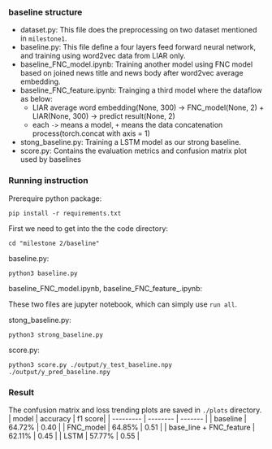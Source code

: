 

### baseline structure
- dataset.py: This file does the preprocessing on two dataset mentioned in `milestone1`.
- baseline.py: This file define a four layers feed forward neural network, and training using word2vec data from LIAR only.
- baseline_FNC_model.ipynb: Training another model using FNC model based on joined news title and news body after word2vec average embedding.
- baseline_FNC_feature.ipynb: Trainging a third model where the dataflow as below:
  - LIAR average word embedding(None, 300) -> FNC_model(None, 2) +  LIAR(None, 300) -> predict result(None, 2)
  - each `->` means a model, `+` means the data concatenation process(torch.concat with axis = 1)
- stong_baseline.py: Training a LSTM model as our strong baseline. 
- score.py: Contains the evaluation metrics and confusion matrix plot used by baselines

### Running instruction
Prerequire python package:

`pip install -r requirements.txt`

First we need to get into the the code directory:

`cd "milestone 2/baseline"`

baseline.py:

`python3 baseline.py`

baseline_FNC_model.ipynb, baseline_FNC_feature_.ipynb:

These two files are jupyter notebook, which can simply use `run all`.

stong_baseline.py:

`python3 strong_baseline.py` 

score.py:

`python3 score.py ./output/y_test_baseline.npy ./output/y_pred_baseline.npy` 


### Result
The confusion matrix and loss trending plots are saved in `./plots` directory.
| model     | accuracy | f1 score|
| --------- | -------- | ------- |
| baseline  | 64.72%   | 0.40    |
| FNC_model | 64.85%   | 0.51    |
| base_line + FNC_feature | 62.11% | 0.45 |
| LSTM | 57.77% | 0.55 |